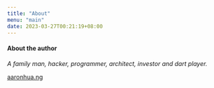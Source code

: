 ```yaml
---
title: "About"
menu: "main"
date: 2023-03-27T00:21:19+08:00
---
```


#### About the author

*A family man, hacker, programmer, architect, investor and dart player.*

[aaronhua.ng](https://aaronhua.ng)
